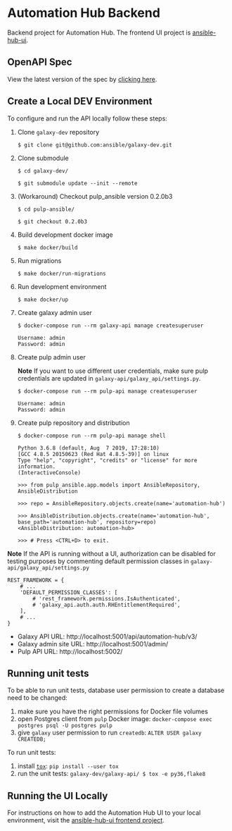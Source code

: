 # Automation Hub Backend

Backend project for Automation Hub. The frontend UI project is [ansible-hub-ui](https://github.com/ansible/ansible-hub-ui).

## OpenAPI Spec

View the latest version of the spec by [clicking here](https://petstore.swagger.io/?url=https://raw.githubusercontent.com/ansible/galaxy-api/master/openapi/openapi.yaml).

## Create a Local DEV Environment

To configure and run the API locally follow these steps:

1. Clone `galaxy-dev` repository

   ```
   $ git clone git@github.com:ansible/galaxy-dev.git
   ```

2. Clone submodule

   ```
   $ cd galaxy-dev/

   $ git submodule update --init --remote
   ```

3. (Workaround) Checkout pulp_ansible version 0.2.0b3

   ```
   $ cd pulp-ansible/

   $ git checkout 0.2.0b3
   ```

4. Build development docker image

   ```
   $ make docker/build
   ```

5. Run migrations

   ```
   $ make docker/run-migrations
   ```

6. Run development environment

   ```
   $ make docker/up
   ```

7. Create galaxy admin user

   ```
   $ docker-compose run --rm galaxy-api manage createsuperuser

   Username: admin
   Password: admin
   ```

8. Create pulp admin user

   **Note** If you want to use different user credentials, make sure pulp credentials
   are updated in `galaxy-api/galaxy_api/settings.py`.

   ```
   $ docker-compose run --rm pulp-api manage createsuperuser

   Username: admin
   Password: admin
   ```

9. Create pulp repository and distribution

   ```
   $ docker-compose run --rm pulp-api manage shell

   Python 3.6.8 (default, Aug  7 2019, 17:28:10)
   [GCC 4.8.5 20150623 (Red Hat 4.8.5-39)] on linux
   Type "help", "copyright", "credits" or "license" for more information.
   (InteractiveConsole)

   >>> from pulp_ansible.app.models import AnsibleRepository, AnsibleDistribution

   >>> repo = AnsibleRepository.objects.create(name='automation-hub')

   >>> AnsibleDistribution.objects.create(name='automation-hub', base_path='automation-hub', repository=repo)
   <AnsibleDistribution: automation-hub>

   >>> # Press <CTRL+D> to exit.
   ```

**Note** If the API is running without a UI, authorization can be disabled for testing
purposes by commenting default permission classes in `galaxy-api/galaxy_api/settings.py`

```
REST_FRAMEWORK = {
    # ...
    'DEFAULT_PERMISSION_CLASSES': [
        # 'rest_framework.permissions.IsAuthenticated',
        # 'galaxy_api.auth.auth.RHEntitlementRequired',
    ],
    # ...
}
```

- Galaxy API URL: http://localhost:5001/api/automation-hub/v3/
- Galaxy admin site URL: http://localhost:5001/admin/
- Pulp API URL: http://localhost:5002/

## Running unit tests

To be able to run unit tests, database user permission to create a database need to be changed:

1. make sure you have the right permissions for Docker file volumes
2. open Postgres client from `pulp` Docker image: `docker-compose exec postgres psql -U postgres pulp`
3. give `galaxy` user permission to run `createdb`: `ALTER USER galaxy CREATEDB;`

To run unit tests:

1. install [`tox`](https://tox.readthedocs.io/en/latest/): `pip install --user tox`
2. run the unit tests: `galaxy-dev/galaxy-api/ $ tox -e py36,flake8`

## Running the UI Locally

For instructions on how to add the Automation Hub UI to your local environment, visit the [ansible-hub-ui frontend project](https://github.com/ansible/ansible-hub-ui).
